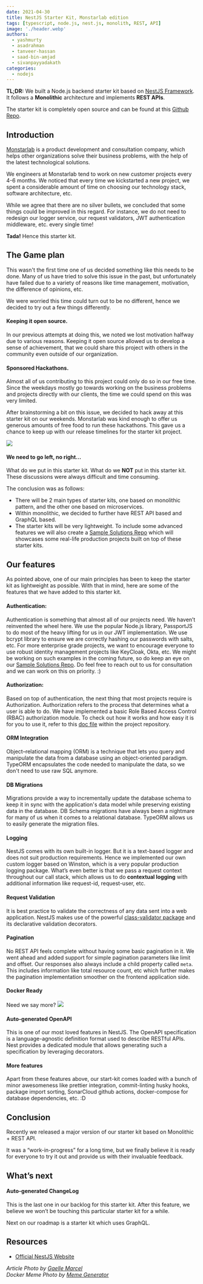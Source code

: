 ```yaml
---
date: 2021-04-30
title: NestJS Starter Kit, Monstarlab edition
tags: [typescript, node.js, nest.js, monolith, REST, API]
image: './header.webp'
authors:
  - yashmurty
  - asadrahman
  - tanveer-hassan
  - saad-bin-amjad
  - sivanpayyadakath
categories:
  - nodejs
---
```


**TL;DR:** We built a Node.js backend starter kit based on [NestJS Framework](https://github.com/nestjs/nest).
It follows a **Monolithic** architecture and implements **REST APIs**.

The starter kit is completely open source and can be found at this [Github Repo](https://github.com/monstar-lab-oss/nestjs-starter-rest-api).

## Introduction

[Monstarlab](https://monstar-lab.com/global/) is a product development and consultation company, which helps other organizations solve their business problems, with the help of the latest technological solutions.

We engineers at Monstarlab tend to work on new customer projects every 4-6 months. We noticed that every time we kickstarted a new project, we spent a considerable amount of time on choosing our technology stack, software architecture, etc.

While we agree that there are no silver bullets, we concluded that some things could be improved in this regard. For instance, we do not need to redesign our logger service, our request validators, JWT authentication middleware, etc. every single time!

**Tada!** Hence this starter kit.

## The Game plan

This wasn't the first time one of us decided something like this needs to be done. Many of us have tried to solve this issue in the past, but unfortunately have failed due to a variety of reasons like time management, motivation, the difference of opinions, etc.

We were worried this time could turn out to be no different, hence we decided to try out a few things differently.

#### Keeping it open source.

In our previous attempts at doing this, we noted we lost motivation halfway due to various reasons. Keeping it open source allowed us to develop a sense of achievement, that we could share this project with others in the community even outside of our organization.

#### Sponsored Hackathons.

Almost all of us contributing to this project could only do so in our free time. Since the weekdays mostly go towards working on the business problems and projects directly with our clients, the time we could spend on this was very limited.

After brainstorming a bit on this issue, we decided to hack away at this starter kit on our weekends.
Monstarlab was kind enough to offer us generous amounts of free food to run these hackathons.
This gave us a chance to keep up with our release timelines for the starter kit project.

![](image1.webp)

#### We need to go left, no right...

What do we put in this starter kit. What do we **NOT** put in this starter kit. These discussions were always difficult and time consuming.

The conclusion was as follows:

- There will be 2 main types of starter kits, one based on monolithic pattern, and the other one based on microservices.
- Within monolithic, we decided to further have REST API based and GraphQL based.
- The starter kits will be very lightweight. To include some advanced features we will also create a [Sample Solutions Repo](https://github.com/monstar-lab-oss/nestjs-sample-solutions) which will showcases some real-life production projects built on top of these starter kits.

## Our features

As pointed above, one of our main principles has been to keep the starter kit as lightweight as possible. With that in mind, here are some of the features that we have added to this starter kit.

#### Authentication:

Authentication is something that almost all of our projects need. We haven’t reinvented the wheel here. We use the popular Node.js library, PassportJS to do most of the heavy lifting for us in our JWT implementation. We use bcrypt library to ensure we are correctly hashing our passwords with salts, etc.
For more enterprise grade projects, we want to encourage everyone to use robust identity management projects like KeyCloak, Okta, etc.
We might be working on such examples in the coming future, so do keep an eye on our [Sample Solutions Repo](https://github.com/monstar-lab-oss/nestjs-sample-solutions). Do feel free to reach out to us for consultation and we can work on this on priority. :)

#### Authorization:

Based on top of authentication, the next thing that most projects require is Authorization. Authorization refers to the process that determines what a user is able to do. We have implemented a basic Role Based Access Control (RBAC) authorization module. To check out how it works and how easy it is for you to use it, refer to this [doc file](https://github.com/monstar-lab-oss/nestjs-starter-rest-api/blob/master/docs/acl.md) within the project repository.

#### ORM Integration

Object–relational mapping (ORM) is a technique that lets you query and manipulate the data from a database using an object-oriented paradigm. TypeORM encapsulates the code needed to manipulate the data, so we don't need to use raw SQL anymore.

#### DB Migrations

Migrations provide a way to incrementally update the database schema to keep it in sync with the application's data model while preserving existing data in the database.
DB Schema migrations have always been a nightmare for many of us when it comes to a relational database. TypeORM allows us to easily generate the migration files.

#### Logging

NestJS comes with its own built-in logger. But it is a text-based logger and does not suit production requirements. Hence we implemented our own custom logger based on Winston, which is a very popular production logging package.
What’s even better is that we pass a request context throughout our call stack, which allows us to do **contextual logging** with additional information like request-id, request-user, etc.

#### Request Validation

It is best practice to validate the correctness of any data sent into a web application. NestJS makes use of the powerful [class-validator package](https://github.com/typestack/class-validator) and its declarative validation decorators.

#### Pagination

No REST API feels complete without having some basic pagination in it. We went ahead and added support for simple pagination parameters like limit and offset.
Our responses also always include a child property called `meta`. This includes information like total resource count, etc which further makes the pagination implementation smoother on the frontend application side.

#### Docker Ready

Need we say more?
![](memegenerator.webp)

#### Auto-generated OpenAPI

This is one of our most loved features in NestJS.
The OpenAPI specification is a language-agnostic definition format used to describe RESTful APIs. Nest provides a dedicated module that allows generating such a specification by leveraging decorators.

#### More features

Apart from these features above, our start-kit comes loaded with a bunch of minor awesomeness like prettier integration, commit-linting husky hooks, package import sorting, SonarCloud github actions, docker-compose for database dependencies, etc. :D

## Conclusion

Recently we released a major version of our starter kit based on Monolithic + REST API.

It was a “work-in-progress” for a long time, but we finally believe it is ready for everyone to try it out and provide us with their invaluable feedback.

## What’s next

#### Auto-generated ChangeLog

This is the last one in our backlog for this starter kit. After this feature, we believe we won’t be touching this particular starter kit for a while.

Next on our roadmap is a starter kit which uses GraphQL.

## Resources

- [Official NestJS Website](https://nestjs.com/)

_Article Photo by [Gaelle Marcel](https://unsplash.com/@gaellemarcel)_  
_Docker Meme Photo by [Meme Generator](https://memegenerator.net/)_
